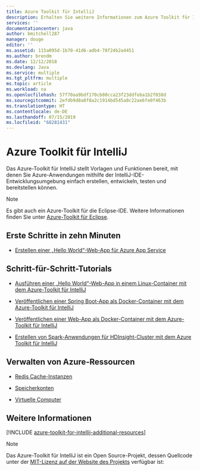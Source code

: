 ```yaml
---
title: Azure Toolkit für IntelliJ
description: Erhalten Sie weitere Informationen zum Azure Toolkit für IntelliJ.
services: ''
documentationcenter: java
author: bmitchell287
manager: douge
editor: ''
ms.assetid: 115a095d-1b70-41d6-adb4-78f24b2a4451
ms.author: brendm
ms.date: 12/12/2018
ms.devlang: Java
ms.service: multiple
ms.tgt_pltfrm: multiple
ms.topic: article
ms.workload: na
ms.openlocfilehash: 57f70aa9bdf170cb80cca23f23ddfeba1b2f038d
ms.sourcegitcommit: 2efdb9d8a8f8a2c1914bd545a8c22ae6fe0f463b
ms.translationtype: HT
ms.contentlocale: de-DE
ms.lasthandoff: 07/15/2019
ms.locfileid: "68281431"
---
```

# <a name="azure-toolkit-for-intellij"></a>Azure Toolkit für IntelliJ

Das Azure-Toolkit für IntelliJ stellt Vorlagen und Funktionen bereit, mit denen Sie Azure-Anwendungen mithilfe der IntelliJ-IDE-Entwicklungsumgebung einfach erstellen, entwickeln, testen und bereitstellen können.

> [!NOTE]
> 
> Es gibt auch ein Azure-Toolkit für die Eclipse-IDE. Weitere Informationen finden Sie unter [Azure-Toolkit für Eclipse](../eclipse/azure-toolkit-for-eclipse.md).
> 

## <a name="get-started-in-10-minutes"></a>Erste Schritte in zehn Minuten

* [Erstellen einer „Hello World“-Web-App für Azure App Service](azure-toolkit-for-intellij-create-hello-world-web-app.md)

## <a name="step-by-step-tutorials"></a>Schritt-für-Schritt-Tutorials

* [Ausführen einer „Hello World“-Web-App in einem Linux-Container mit dem Azure-Toolkit für IntelliJ](azure-toolkit-for-intellij-hello-world-web-app-linux.md)

* [Veröffentlichen einer Spring Boot-App als Docker-Container mit dem Azure-Toolkit für IntelliJ](azure-toolkit-for-intellij-publish-spring-boot-docker-app.md)

* [Veröffentlichen einer Web-App als Docker-Container mit dem Azure-Toolkit für IntelliJ](azure-toolkit-for-intellij-publish-as-docker-container.md)

* [Erstellen von Spark-Anwendungen für HDInsight-Cluster mit dem Azure Toolkit für IntelliJ](/azure/hdinsight/hdinsight-apache-spark-intellij-tool-plugin)

## <a name="managing-azure-resources"></a>Verwalten von Azure-Ressourcen

* [Redis Cache-Instanzen](azure-toolkit-for-intellij-managing-redis-caches-using-azure-explorer.md)

* [Speicherkonten](azure-toolkit-for-intellij-managing-virtual-machines-using-azure-explorer.md)

* [Virtuelle Computer](azure-toolkit-for-intellij-managing-storage-accounts-using-azure-explorer.md)

## <a name="whats-more"></a>Weitere Informationen

[!INCLUDE [azure-toolkit-for-intellij-additional-resources](../includes/azure-toolkit-for-intellij-additional-resources.md)]
> [!NOTE]
> 
> Das Azure-Toolkit für IntelliJ ist ein Open Source-Projekt, dessen Quellcode unter der [MIT-Lizenz auf der Website des Projekts](https://github.com/microsoft/azure-tools-for-java) verfügbar ist:
> 
